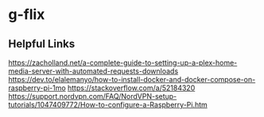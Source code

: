 # g-flix

## Helpful Links
https://zacholland.net/a-complete-guide-to-setting-up-a-plex-home-media-server-with-automated-requests-downloads
https://dev.to/elalemanyo/how-to-install-docker-and-docker-compose-on-raspberry-pi-1mo
https://stackoverflow.com/a/52184320
https://support.nordvpn.com/FAQ/NordVPN-setup-tutorials/1047409772/How-to-configure-a-Raspberry-Pi.htm


